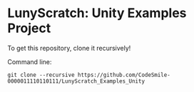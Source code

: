 # LunyScratch: Unity Examples Project

To get this repository, clone it recursively!

Command line:

`git clone --recursive https://github.com/CodeSmile-0000011110110111/LunyScratch_Examples_Unity`

